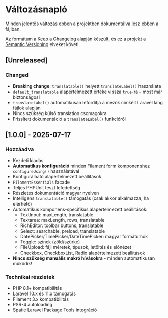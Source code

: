# Változásnapló

Minden jelentős változás ebben a projektben dokumentálva lesz ebben a fájlban.

Az formátum a [Keep a Changelog](https://keepachangelog.com/hu/1.0.0/) alapján készült,
és ez a projekt a [Semantic Versioning](https://semver.org/spec/v2.0.0.html) elveket követi.

## [Unreleased]

### Changed
- **Breaking change**: `translatable()` helyett `translateLabel()` használata
- `default_translatable` alapértelmezett értéke vissza `true`-ra - most már biztonságos!
- `translateLabel()` automatikusan lefordítja a mezők címkéit Laravel lang fájlok alapján
- Nincs szükség külső translation csomagokra
- Frissített dokumentáció a `translateLabel()` funkcióról

## [1.0.0] - 2025-07-17

### Hozzáadva
- Kezdeti kiadás
- **Automatikus konfiguráció** minden Filament form komponenshez `configureUsing()` használatával
- Konfigurálható alapértelmezett beállítások
- `FilamentEssentials` facade
- Teljes PHPUnit teszt lefedettség
- Részletes dokumentáció magyar nyelven
- Intelligens `translatable()` támogatás (csak akkor alkalmazza, ha elérhető)
- Automatikus komponens-specifikus alapértelmezett beállítások:
  - TextInput: maxLength, translatable
  - Textarea: maxLength, rows, translatable
  - RichEditor: toolbar buttons, translatable
  - Select: searchable, preload, translatable
  - DatePicker/TimePicker/DateTimePicker: magyar formátumok
  - Toggle: színek (zöld/szürke)
  - FileUpload: fájl méretek, típusok, letöltés és előnézet
  - Checkbox, CheckboxList, Radio alapértelmezett beállítások
- **Nincs szükség manuális makró hívásokra** - minden automatikusan működik!

### Technikai részletek
- PHP 8.1+ kompatibilitás
- Laravel 10.x és 11.x támogatás
- Filament 3.x kompatibilitás
- PSR-4 autoloading
- Spatie Laravel Package Tools integráció
